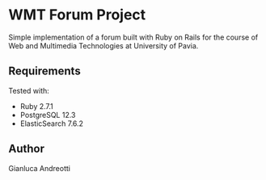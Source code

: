 # WMT Forum Project

Simple implementation of a forum built with Ruby on Rails for the course of Web
and Multimedia Technologies at University of Pavia.

## Requirements

Tested with:

* Ruby 2.7.1
* PostgreSQL 12.3
* ElasticSearch 7.6.2

## Author

Gianluca Andreotti
